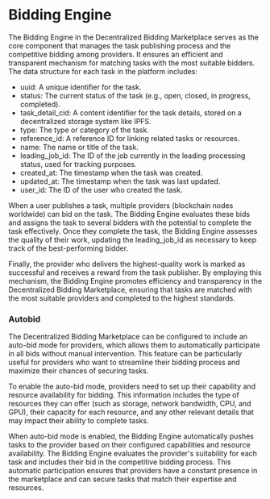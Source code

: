 # Bidding Engine

The Bidding Engine in the Decentralized Bidding Marketplace serves as the core component that manages the task publishing process and the competitive bidding among providers. It ensures an efficient and transparent mechanism for matching tasks with the most suitable bidders. The data structure for each task in the platform includes:

* uuid: A unique identifier for the task.
* status: The current status of the task (e.g., open, closed, in progress, completed).
* task\_detail\_cid: A content identifier for the task details, stored on a decentralized storage system like IPFS.
* type: The type or category of the task.
* reference\_id: A reference ID for linking related tasks or resources.
* name: The name or title of the task.
* leading\_job\_id: The ID of the job currently in the leading processing status, used for tracking purposes.
* created\_at: The timestamp when the task was created.
* updated\_at: The timestamp when the task was last updated.
* user\_id: The ID of the user who created the task.

When a user publishes a task, multiple providers (blockchain nodes worldwide) can bid on the task. The Bidding Engine evaluates these bids and assigns the task to several bidders with the potential to complete the task effectively. Once they complete the task, the Bidding Engine assesses the quality of their work, updating the leading\_job\_id as necessary to keep track of the best-performing bidder.

Finally, the provider who delivers the highest-quality work is marked as successful and receives a reward from the task publisher. By employing this mechanism, the Bidding Engine promotes efficiency and transparency in the Decentralized Bidding Marketplace, ensuring that tasks are matched with the most suitable providers and completed to the highest standards.

### Autobid

The Decentralized Bidding Marketplace can be configured to include an auto-bid mode for providers, which allows them to automatically participate in all bids without manual intervention. This feature can be particularly useful for providers who want to streamline their bidding process and maximize their chances of securing tasks.

To enable the auto-bid mode, providers need to set up their capability and resource availability for bidding. This information includes the type of resources they can offer (such as storage, network bandwidth, CPU, and GPU), their capacity for each resource, and any other relevant details that may impact their ability to complete tasks.

When auto-bid mode is enabled, the Bidding Engine automatically pushes tasks to the provider based on their configured capabilities and resource availability. The Bidding Engine evaluates the provider's suitability for each task and includes their bid in the competitive bidding process. This automatic participation ensures that providers have a constant presence in the marketplace and can secure tasks that match their expertise and resources.

